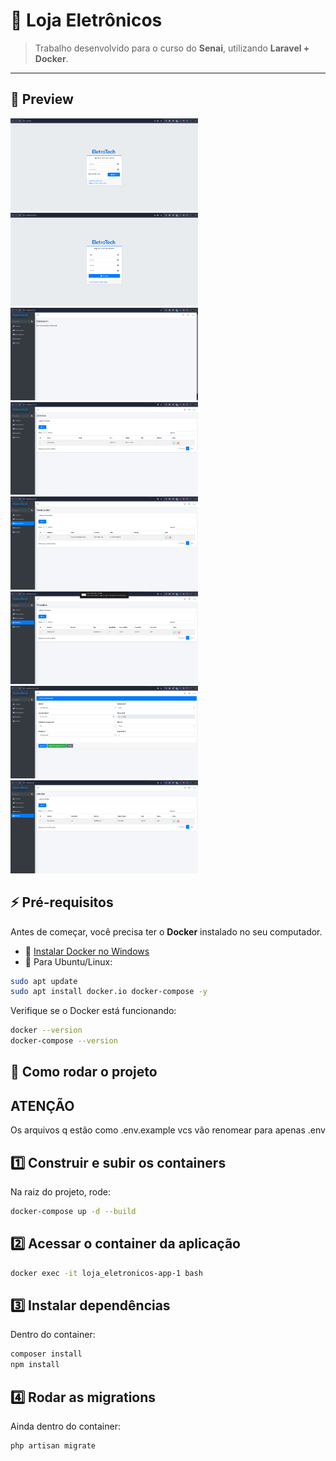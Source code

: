 # 🛒 Loja Eletrônicos

> Trabalho desenvolvido para o curso do **Senai**, utilizando **Laravel + Docker**.  

---
## 📸 Preview

<img src="./prints/1.png" alt="Projeto React App" width="300" />
<img src="./prints/2.png" alt="Projeto React App" width="300" />
<img src="./prints/3.png" alt="Projeto React App" width="300" />
<img src="./prints/4.png" alt="Projeto React App" width="300" />
<img src="./prints/5.png" alt="Projeto React App" width="300" />
<img src="./prints/6.png" alt="Projeto React App" width="300" />
<img src="./prints/7.png" alt="Projeto React App" width="300" />
<img src="./prints/8.png" alt="Projeto React App" width="300" />

## ⚡ Pré-requisitos

Antes de começar, você precisa ter o **Docker** instalado no seu computador.

- 🔗 [Instalar Docker no Windows](https://docs.docker.com/desktop/install/windows-install/)  
- 🔗 Para Ubuntu/Linux:

```bash
sudo apt update
sudo apt install docker.io docker-compose -y
```

Verifique se o Docker está funcionando:

```bash
docker --version
docker-compose --version
```

## 🚀 Como rodar o projeto

## ATENÇÃO

Os arquivos q estão como .env.example vcs vão renomear para apenas .env 

## 1️⃣ Construir e subir os containers
Na raiz do projeto, rode:
```bash
docker-compose up -d --build
```
## 2️⃣ Acessar o container da aplicação
```bash
docker exec -it loja_eletronicos-app-1 bash
```
## 3️⃣ Instalar dependências
Dentro do container:

```bash
composer install
npm install
```
## 4️⃣ Rodar as migrations
Ainda dentro do container:

```bash
php artisan migrate
```